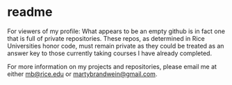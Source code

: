 # readme
For viewers of my profile:
What appears to be an empty github is in fact one that is full of private repositories. These repos, as determined in Rice Universities honor code, must remain private as they could be treated as an answer key to those currently taking courses I have already completed.

For more information on my projects and repositories, please email me at either
mb@rice.edu  or  martybrandwein@gmail.com.

